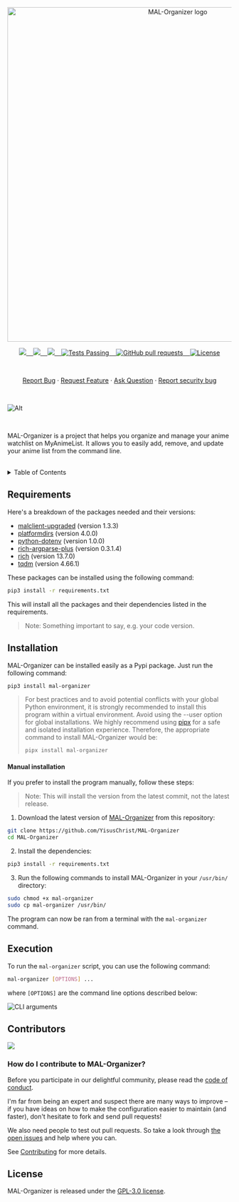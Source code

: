 <p align="center"><img width="750" src="https://upload.wikimedia.org/wikipedia/commons/5/58/MyAnimeList_-_Full_Text_Logo.jpg" alt="MAL-Organizer logo"></p>

<p align="center">
    <a href="https://github.com/YisusChrist/MAL-Organizer/issues">
        <img src="https://img.shields.io/github/issues/YisusChrist/MAL-Organizer?color=171b20&label=Issues%20%20&logo=gnubash&labelColor=e05f65&logoColor=ffffff">&nbsp;&nbsp;&nbsp;
    </a>
    <a href="https://github.com/YisusChrist/MAL-Organizer/forks">
        <img src="https://img.shields.io/github/forks/YisusChrist/MAL-Organizer?color=171b20&label=Forks%20%20&logo=git&labelColor=f1cf8a&logoColor=ffffff">&nbsp;&nbsp;&nbsp;
    </a>
    <a href="https://github.com/YisusChrist/MAL-Organizer/">
        <img src="https://img.shields.io/github/stars/YisusChrist/MAL-Organizer?color=171b20&label=Stargazers&logo=octicon-star&labelColor=70a5eb">&nbsp;&nbsp;&nbsp;
    </a>
    <a href="https://github.com/YisusChrist/MAL-Organizer/actions">
        <img alt="Tests Passing" src="https://github.com/YisusChrist/MAL-Organizer/actions/workflows/github-code-scanning/codeql/badge.svg">&nbsp;&nbsp;&nbsp;
    </a>
    <a href="https://github.com/YisusChrist/MAL-Organizer/pulls">
        <img alt="GitHub pull requests" src="https://img.shields.io/github/issues-pr/YisusChrist/MAL-Organizer?color=0088ff">&nbsp;&nbsp;&nbsp;
    </a>
    <a href="https://opensource.org/license/gpl-2-0/">
        <img alt="License" src="https://img.shields.io/github/license/YisusChrist/MAL-Organizer?color=0088ff">
    </a>
</p>

<br>

<p align="center">
    <a href="https://github.com/YisusChrist/MAL-Organizer/issues/new/choose">Report Bug</a>
    ·
    <a href="https://github.com/YisusChrist/MAL-Organizer/issues/new/choose">Request Feature</a>
    ·
    <a href="https://github.com/YisusChrist/MAL-Organizer/discussions">Ask Question</a>
    ·
    <a href="https://github.com/YisusChrist/MAL-Organizer/security/policy#reporting-a-vulnerability">Report security bug</a>
</p>

<br>

![Alt](https://repobeats.axiom.co/api/embed/81174e1fee0494d3fb02bdf748155d57e701266b.svg "Repobeats analytics image")

<br>

MAL-Organizer is a project that helps you organize and manage your anime watchlist on MyAnimeList. It allows you to easily add, remove, and update your anime list from the command line.

<br>

<details>
<summary>Table of Contents</summary>

- [Requirements](#requirements)
- [Installation](#installation)
    - [Manual installation](#manual-installation)
- [Execution](#execution)
- [Contributors](#contributors)
  - [How do I contribute to MAL-Organizer?](#how-do-i-contribute-to-mal-organizer)
- [License](#license)

</details>

## Requirements

Here's a breakdown of the packages needed and their versions:

- [malclient-upgraded](https://pypi.org/project/malclient-upgraded) (version 1.3.3)
- [platformdirs](https://pypi.org/project/platformdirs) (version 4.0.0)
- [python-dotenv](https://pypi.org/project/python-dotenv) (version 1.0.0)
- [rich-argparse-plus](https://pypi.org/project/rich-argparse-plus) (version 0.3.1.4)
- [rich](https://pypi.org/project/rich) (version 13.7.0)
- [tqdm](https://pypi.org/project/tqdm/) (version 4.66.1)

These packages can be installed using the following command:

```bash
pip3 install -r requirements.txt
```

This will install all the packages and their dependencies listed in the requirements.

> Note: Something important to say, e.g. your code version.

## Installation

MAL-Organizer can be installed easily as a Pypi package. Just run the following command:

```bash
pip3 install mal-organizer
```

> For best practices and to avoid potential conflicts with your global Python environment, it is strongly recommended to install this program within a virtual environment. Avoid using the --user option for global installations. We highly recommend using [pipx](https://pypi.org/project/pipx/) for a safe and isolated installation experience. Therefore, the appropriate command to install MAL-Organizer would be:
>
> ```bash
> pipx install mal-organizer
> ```

#### Manual installation

If you prefer to install the program manually, follow these steps:

> Note: This will install the version from the latest commit, not the latest release.

1. Download the latest version of [MAL-Organizer](https://github.com/YisusChrist/MAL-Organizer) from this repository:

```bash
git clone https://github.com/YisusChrist/MAL-Organizer
cd MAL-Organizer
```

2. Install the dependencies:

```bash
pip3 install -r requirements.txt
```

3. Run the following commands to install MAL-Organizer in your `/usr/bin/` directory:

```bash
sudo chmod +x mal-organizer
sudo cp mal-organizer /usr/bin/
```

The program can now be ran from a terminal with the `mal-organizer` command.

## Execution

To run the `mal-organizer` script, you can use the following command:

```bash
mal-organizer [OPTIONS] ...
```

where `[OPTIONS]` are the command line options described below:

![CLI arguments](https://i.imgur.com/8M6OGED.png)

## Contributors

<a href="https://github.com/YisusChrist/MAL-Organizer/graphs/contributors"><img src="https://contrib.rocks/image?repo=YisusChrist/MAL-Organizer" /></a>

### How do I contribute to MAL-Organizer?

Before you participate in our delightful community, please read the [code of conduct](.github/CODE_OF_CONDUCT.md).

I'm far from being an expert and suspect there are many ways to improve – if you have ideas on how to make the configuration easier to maintain (and faster), don't hesitate to fork and send pull requests!

We also need people to test out pull requests. So take a look through [the open issues](https://github.com/YisusChrist/MAL-Organizer/issues) and help where you can.

See [Contributing](.github/CONTRIBUTING.md) for more details.

## License

MAL-Organizer is released under the [GPL-3.0 license](https://opensource.org/licenses/GPL-3.0).
